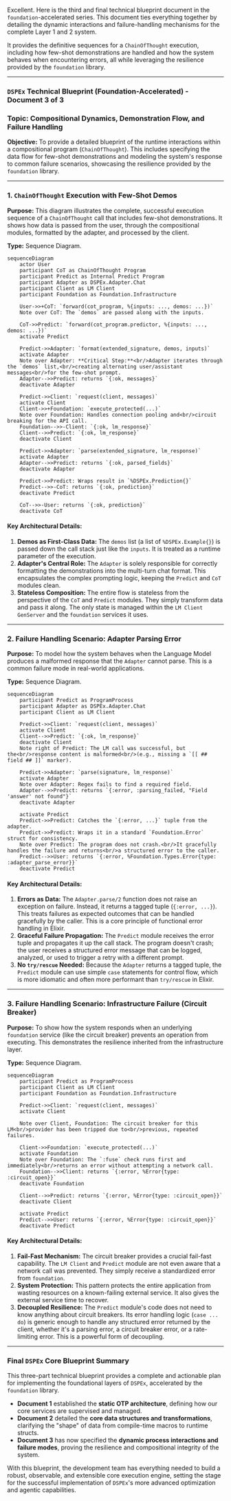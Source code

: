 Excellent. Here is the third and final technical blueprint document in the `foundation`-accelerated series. This document ties everything together by detailing the dynamic interactions and failure-handling mechanisms for the complete Layer 1 and 2 system.

It provides the definitive sequences for a `ChainOfThought` execution, including how few-shot demonstrations are handled and how the system behaves when encountering errors, all while leveraging the resilience provided by the `foundation` library.

---

### **`DSPEx` Technical Blueprint (Foundation-Accelerated) - Document 3 of 3**

### **Topic: Compositional Dynamics, Demonstration Flow, and Failure Handling**

**Objective:** To provide a detailed blueprint of the runtime interactions within a compositional program (`ChainOfThought`). This includes specifying the data flow for few-shot demonstrations and modeling the system's response to common failure scenarios, showcasing the resilience provided by the `foundation` library.

---

### **1. `ChainOfThought` Execution with Few-Shot Demos**

**Purpose:** This diagram illustrates the complete, successful execution sequence of a `ChainOfThought` call that includes few-shot demonstrations. It shows how data is passed from the user, through the compositional modules, formatted by the adapter, and processed by the client.

**Type:** Sequence Diagram.

```mermaid
sequenceDiagram
    actor User
    participant CoT as ChainOfThought Program
    participant Predict as Internal Predict Program
    participant Adapter as DSPEx.Adapter.Chat
    participant Client as LM Client
    participant Foundation as Foundation.Infrastructure

    User->>+CoT: `forward(cot_program, %{inputs: ..., demos: ...})`
    Note over CoT: The `demos` are passed along with the inputs.

    CoT->>Predict: `forward(cot_program.predictor, %{inputs: ..., demos: ...})`
    activate Predict

    Predict->>Adapter: `format(extended_signature, demos, inputs)`
    activate Adapter
    Note over Adapter: **Critical Step:**<br/>Adapter iterates through the `demos` list,<br/>creating alternating user/assistant messages<br/>for the few-shot prompt.
    Adapter-->>Predict: returns `{:ok, messages}`
    deactivate Adapter

    Predict->>Client: `request(client, messages)`
    activate Client
    Client->>+Foundation: `execute_protected(...)`
    Note over Foundation: Handles connection pooling and<br/>circuit breaking for the API call.
    Foundation-->>-Client: `{:ok, lm_response}`
    Client-->>Predict: `{:ok, lm_response}`
    deactivate Client

    Predict->>Adapter: `parse(extended_signature, lm_response)`
    activate Adapter
    Adapter-->>Predict: returns `{:ok, parsed_fields}`
    deactivate Adapter

    Predict->>Predict: Wraps result in `%DSPEx.Prediction{}`
    Predict-->>-CoT: returns `{:ok, prediction}`
    deactivate Predict
    
    CoT-->>-User: returns `{:ok, prediction}`
    deactivate CoT
```

#### **Key Architectural Details:**

1.  **Demos as First-Class Data:** The `demos` list (a list of `%DSPEx.Example{}`) is passed down the call stack just like the `inputs`. It is treated as a runtime parameter of the execution.
2.  **Adapter's Central Role:** The `Adapter` is solely responsible for correctly formatting the demonstrations into the multi-turn chat format. This encapsulates the complex prompting logic, keeping the `Predict` and `CoT` modules clean.
3.  **Stateless Composition:** The entire flow is stateless from the perspective of the `CoT` and `Predict` modules. They simply transform data and pass it along. The only state is managed within the `LM Client` `GenServer` and the `foundation` services it uses.

---

### **2. Failure Handling Scenario: Adapter Parsing Error**

**Purpose:** To model how the system behaves when the Language Model produces a malformed response that the `Adapter` cannot parse. This is a common failure mode in real-world applications.

**Type:** Sequence Diagram.

```mermaid
sequenceDiagram
    participant Predict as ProgramProcess
    participant Adapter as DSPEx.Adapter.Chat
    participant Client as LM Client

    Predict->>Client: `request(client, messages)`
    activate Client
    Client-->>Predict: `{:ok, lm_response}`
    deactivate Client
    Note right of Predict: The LM call was successful, but the<br/>response content is malformed<br/>(e.g., missing a `[[ ## field ## ]]` marker).

    Predict->>Adapter: `parse(signature, lm_response)`
    activate Adapter
    Note over Adapter: Regex fails to find a required field.
    Adapter-->>Predict: returns `{:error, :parsing_failed, "Field 'answer' not found"}`
    deactivate Adapter
    
    activate Predict
    Predict->>Predict: Catches the `{:error, ...}` tuple from the adapter.
    Predict->>Predict: Wraps it in a standard `Foundation.Error` struct for consistency.
    Note over Predict: The program does not crash.<br/>It gracefully handles the failure and returns<br/>a structured error to the caller.
    Predict-->>User: returns `{:error, %Foundation.Types.Error{type: :adapter_parse_error}}`
    deactivate Predict
```

#### **Key Architectural Details:**

1.  **Errors as Data:** The `Adapter.parse/2` function does not raise an exception on failure. Instead, it returns a tagged tuple (`{:error, ...}`). This treats failures as expected outcomes that can be handled gracefully by the caller. This is a core principle of functional error handling in Elixir.
2.  **Graceful Failure Propagation:** The `Predict` module receives the error tuple and propagates it up the call stack. The program doesn't crash; the user receives a structured error message that can be logged, analyzed, or used to trigger a retry with a different prompt.
3.  **No `try/rescue` Needed:** Because the `Adapter` returns a tagged tuple, the `Predict` module can use simple `case` statements for control flow, which is more idiomatic and often more performant than `try/rescue` in Elixir.

---

### **3. Failure Handling Scenario: Infrastructure Failure (Circuit Breaker)**

**Purpose:** To show how the system responds when an underlying `foundation` service (like the circuit breaker) prevents an operation from executing. This demonstrates the resilience inherited from the infrastructure layer.

**Type:** Sequence Diagram.

```mermaid
sequenceDiagram
    participant Predict as ProgramProcess
    participant Client as LM Client
    participant Foundation as Foundation.Infrastructure

    Predict->>Client: `request(client, messages)`
    activate Client

    Note over Client, Foundation: The circuit breaker for this LM<br/>provider has been tripped due to<br/>previous, repeated failures.
    
    Client->>Foundation: `execute_protected(...)`
    activate Foundation
    Note over Foundation: The `:fuse` check runs first and immediately<br/>returns an error without attempting a network call.
    Foundation-->>Client: returns `{:error, %Error{type: :circuit_open}}`
    deactivate Foundation

    Client-->>Predict: returns `{:error, %Error{type: :circuit_open}}`
    deactivate Client

    activate Predict
    Predict-->>User: returns `{:error, %Error{type: :circuit_open}}`
    deactivate Predict
```

#### **Key Architectural Details:**

1.  **Fail-Fast Mechanism:** The circuit breaker provides a crucial fail-fast capability. The `LM Client` and `Predict` module are not even aware that a network call was prevented. They simply receive a standardized error from `foundation`.
2.  **System Protection:** This pattern protects the entire application from wasting resources on a known-failing external service. It also gives the external service time to recover.
3.  **Decoupled Resilience:** The `Predict` module's code does not need to know anything about circuit breakers. Its error handling logic (`case ... do`) is generic enough to handle any structured error returned by the client, whether it's a parsing error, a circuit breaker error, or a rate-limiting error. This is a powerful form of decoupling.

---

### **Final `DSPEx` Core Blueprint Summary**

This three-part technical blueprint provides a complete and actionable plan for implementing the foundational layers of `DSPEx`, accelerated by the `foundation` library.

-   **Document 1** established the **static OTP architecture**, defining how our core services are supervised and managed.
-   **Document 2** detailed the **core data structures and transformations**, clarifying the "shape" of data from compile-time macros to runtime structs.
-   **Document 3** has now specified the **dynamic process interactions and failure modes**, proving the resilience and compositional integrity of the system.

With this blueprint, the development team has everything needed to build a robust, observable, and extensible core execution engine, setting the stage for the successful implementation of `DSPEx`'s more advanced optimization and agentic capabilities.
